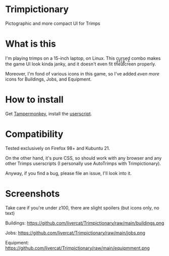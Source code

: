 # Trimpictionary
Pictographic and more compact UI for Trimps

# What is this
I'm playing trimps on a 15-inch laptop, on Linux. This c͕̼̝u̫̱̙r͉͉̪̜̫͓s̯͚̱͓e̹d̟̺ combo makes the game UI look kinda janky, and it doesn't even fit the screen properly.

Moreover, I'm fond of various icons in this game, so I've added *even more* icons for Buildings, Jobs, and Equipment.

# How to install
Get [Tampermonkey](https://www.tampermonkey.net/), install the [userscript](https://github.com/livercat/Trimpictionary/raw/main/trimpictionary.user.js).

# Compatibility
Tested exclusively on Firefox 98+ and Kubuntu 21.

On the other hand, it's pure CSS, so should work with any browser and any other Trimps userscripts (I personally use AutoTrimps with Trimpictionary).

Anyway, if you find a bug, please file an issue, I'll look into it.

# Screenshots
Take care if you're under z100, there are slight spoilers (but icons only, no text)

Buildings: https://github.com/livercat/Trimpictionary/raw/main/buildings.png

Jobs: https://github.com/livercat/Trimpictionary/raw/main/jobs.png

Equipment: https://github.com/livercat/Trimpictionary/raw/main/equipmment.png